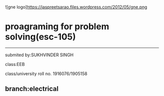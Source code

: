 ![gne logo]https://jaspreetsarao.files.wordpress.com/2012/05/gne.png
# proagraming for problem solving(esc-105) 

----- 

submited by:SUKHVINDER SINGH 

class:EEB  

class/university roll no. 1916076/1905158    

branch:electrical 
------
